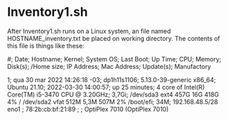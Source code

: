 # Inventory1.sh

After Inventory1.sh runs on a Linux system, an file named HOSTNAME_inventory.txt be placed on working directory.
The contents of this file is things like these:

#; Date; Hostname; Kernel; System OS; Last Boot; Up Time; CPU; Memory; Disk(s); /Home size; IP Address; Mac Address; Update(s); Manufactory

1; qua 30 mar 2022 14:26:18 -03; dp1h11s1106; 5.13.0-39-generic x86_64; Ubuntu 21.10; 2022-03-30 14:00:57; up 25 minutes; 4 core of Intel(R) Core(TM) i5-3470 CPU @ 3.20GHz; 3,7Gi; /dev/sda3 ext4 457G 16G 418G 4% / /dev/sda2 vfat 512M 5,3M 507M 2% /boot/efi; 34M; 192.168.48.5/28 eno1 ; 78:2b:cb:bf:21:89 ; ; OptiPlex 7010 (OptiPlex 7010)
